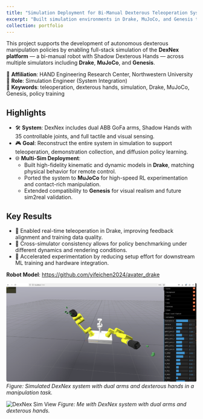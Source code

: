 ```yaml
---
title: "Simulation Deployment for Bi-Manual Dexterous Teleoperation System"
excerpt: "Built simulation environments in Drake, MuJoCo, and Genesis to enable teleoperation and policy training for a high-DOF humanoid manipulation platform.<br/><img src='/images/dexnex-drake.png'>"
collection: portfolio
---
```


This project supports the development of autonomous dexterous manipulation policies by enabling full-stack simulation of the **DexNex platform** — a bi-manual robot with Shadow Dexterous Hands — across multiple simulators including **Drake**, **MuJoCo**, and **Genesis**.

📍 **Affiliation**: HAND Engineering Research Center, Northwestern University  
🔧 **Role**: Simulation Engineer (System Integration)  
🔬 **Keywords**: teleoperation, dexterous hands, simulation, Drake, MuJoCo, Genesis, policy training

## Highlights

- 🛠️ **System**: DexNex includes dual ABB GoFa arms, Shadow Hands with 35 controllable joints, and full tactile and visual sensing.
- 🎮 **Goal**: Reconstruct the entire system in simulation to support teleoperation, demonstration collection, and diffusion policy learning.
- 🌐 **Multi-Sim Deployment**:
  - Built high-fidelity kinematic and dynamic models in **Drake**, matching physical behavior for remote control.
  - Ported the system to **MuJoCo** for high-speed RL experimentation and contact-rich manipulation.
  - Extended compatibility to **Genesis** for visual realism and future sim2real validation.

## Key Results

- 🧪 Enabled real-time teleoperation in Drake, improving feedback alignment and training data quality.
- 🔁 Cross-simulator consistency allows for policy benchmarking under different dynamics and rendering conditions.
- 🚀 Accelerated experimentation by reducing setup effort for downstream ML training and hardware integration.

**Robot Model**: https://github.com/yifeichen2024/avater_drake

![DexNex Sim View](/images/dexnex-drake.png)
*Figure: Simulated DexNex system with dual arms and dexterous hands in a manipulation task.*

![DexNex Sim View](/images/dexnex_real.png)
*Figure: Me with DexNex system with dual arms and dexterous hands.*